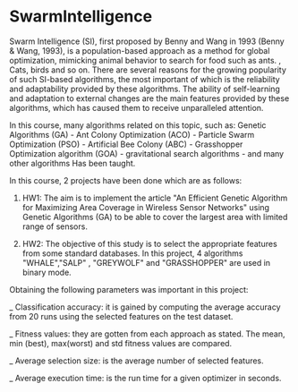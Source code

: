 # SwarmIntelligence
Swarm Intelligence (SI), first proposed by Benny and Wang in 1993 (Benny & Wang, 1993), is a population-based approach as a method for global optimization, mimicking animal behavior to search for food such as ants. , Cats, birds and so on. There are several reasons for the growing popularity of such SI-based algorithms, the most important of which is the reliability and adaptability provided by these algorithms. The ability of self-learning and adaptation to external changes are the main features provided by these algorithms, which has caused them to receive unparalleled attention.

In this course, many algorithms related on this topic, such as: Genetic Algorithms (GA) - Ant Colony Optimization (ACO) - Particle Swarm Optimization (PSO) - Artificial Bee Colony (ABC) -  Grasshopper Optimization algorithm (GOA) - gravitational search algorithms - and many other algorithms Has been taught. 

In this course, 2 projects have been done which are as follows:

1) HW1: The aim is to implement the article "An Efficient Genetic Algorithm for Maximizing Area Coverage in
Wireless Sensor Networks" using Genetic Algorithms (GA) to be able to cover the largest area with limited range of sensors.

2) HW2: The objective of this study is to select the appropriate features from some standard databases.
In this project, 4 algorithms "WHALE","SALP" , "GREYWOLF" and "GRASSHOPPER" are used in binary mode.

Obtaining the following parameters was important in this project:

_ Classification accuracy: it is gained by computing the average accuracy from 20 runs using the selected features on the test dataset.

_ Fitness values: they are gotten from each approach as stated. The mean, min (best), max(worst) and std fitness values are
compared.

_ Average selection size: is the average number of selected features.

_ Average execution time: is the run time for a given optimizer in seconds.
